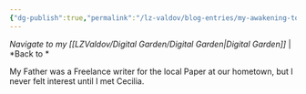 ```yaml
---
{"dg-publish":true,"permalink":"/lz-valdov/blog-entries/my-awakening-to-writing/","created":"2025-03-15T13:46:55.749-07:00","updated":"2025-03-15T15:32:29.945-07:00"}
---
```



*Navigate to my [[LZValdov/Digital Garden/Digital Garden\|Digital Garden]]* | *Back to *

My Father was a Freelance writer for the local Paper at our hometown, but I never felt interest until I met Cecilia.